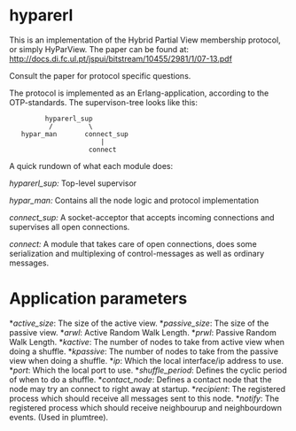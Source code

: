 hyparerl
========
This is an implementation of the Hybrid Partial View membership protocol, or simply HyParView.
The paper can be found at: http://docs.di.fc.ul.pt/jspui/bitstream/10455/2981/1/07-13.pdf

Consult the paper for protocol specific questions.

The protocol is implemented as an Erlang-application, according to the OTP-standards. The supervison-tree looks like this:

             hyparerl_sup
              /         \
       hypar_man       connect_sup
                           |
                        connect

A quick rundown of what each module does:

*hyparerl_sup:*
        Top-level supervisor


*hypar_man:*
        Contains all the node logic and protocol implementation


*connect_sup:*
        A socket-acceptor that accepts incoming connections and supervises all open connections.


*connect:*
        A module that takes care of open connections, does some serialization and multiplexing of control-messages as well as ordinary messages.


Application parameters
=======================
**active_size*: The size of the active view.
**passive_size*: The size of the passive view.
**arwl*: Active Random Walk Length.
**prwl*: Passive Random Walk Length.
**kactive*: The number of nodes to take from active view when doing a shuffle.
**kpassive*: The number of nodes to take from the passive view when doing a shuffle.
**ip*: Which the local interface/ip address to use.
**port*: Which the local port to use.
**shuffle_period*: Defines the cyclic period of when to do a shuffle.
**contact_node*: Defines a contact node that the node may try an connect to right away at startup.
**recipient*: The registered process which should receive all messages sent to this node.
**notify*: The registered process which should receive neighbourup and neighbourdown events. (Used in plumtree).


